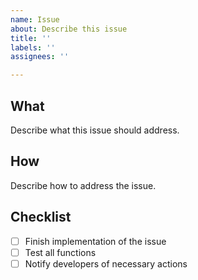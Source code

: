 ```yaml
---
name: Issue
about: Describe this issue
title: ''
labels: ''
assignees: ''

---
```


## What

Describe what this issue should address.

## How

Describe how to address the issue.

## Checklist

- [ ] Finish implementation of the issue
- [ ] Test all functions
- [ ] Notify developers of necessary actions
